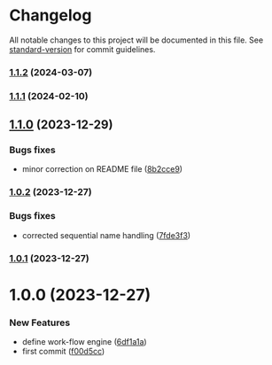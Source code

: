 # Changelog

All notable changes to this project will be documented in this file. See [standard-version](https://github.com/conventional-changelog/standard-version) for commit guidelines.

### [1.1.2](https://github.com/rstanziale/ez-flow/compare/v1.1.1...v1.1.2) (2024-03-07)

### [1.1.1](https://github.com/rstanziale/ez-flow/compare/v1.1.0...v1.1.1) (2024-02-10)

## [1.1.0](https://github.com/rstanziale/ez-flow/compare/v1.0.2...v1.1.0) (2023-12-29)

### Bugs fixes

* minor correction on README file ([8b2cce9](https://github.com/rstanziale/ez-flow/commit/8b2cce9af46e2a266e017bd59a552088f361c5c8))

### [1.0.2](https://github.com/rstanziale/ez-flow/compare/v1.0.0...v1.0.2) (2023-12-27)

### Bugs fixes

* corrected sequential name handling ([7fde3f3](https://github.com/rstanziale/ez-flow/commit/7fde3f332bcb8b8ef3b7a743ec6e4aa59657b3e9))

### [1.0.1](https://github.com/rstanziale/ez-flow/compare/v1.0.0...v1.0.1) (2023-12-27)

# 1.0.0 (2023-12-27)

### New Features

* define work-flow engine ([6df1a1a](https://github.com/rstanziale/ez-flow/commit/6df1a1ab4ef900e40c31d8ce17ac2812f73ac118))
* first commit ([f00d5cc](https://github.com/rstanziale/ez-flow/commit/f00d5cccee5cb787ced3852a8b9e0c3a5a2b95da))